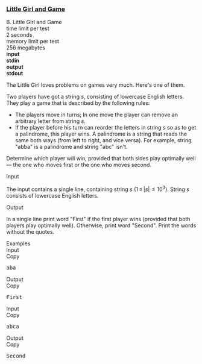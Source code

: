 <h3><a href="https://codeforces.com/contest/276/problem/B" target="_blank" rel="noopener noreferrer">Little Girl and Game</a></h3>

<div class="header"><div class="title">B. Little Girl and Game</div><div class="time-limit"><div class="property-title">time limit per test</div>2 seconds</div><div class="memory-limit"><div class="property-title">memory limit per test</div>256 megabytes</div><div class="input-file input-standard" style="font-weight: bold"><div class="property-title">input</div>stdin</div><div class="output-file output-standard" style="font-weight: bold"><div class="property-title">output</div>stdout</div></div><div><p>The Little Girl loves problems on games very much. Here's one of them.</p><p>Two players have got a string <span class="tex-span"><i>s</i></span>, consisting of lowercase English letters. They play a game that is described by the following rules:</p><ul> <li> The players move in turns; In one move the player can remove an arbitrary letter from string <span class="tex-span"><i>s</i></span>. </li><li> If the player before his turn can reorder the letters in string <span class="tex-span"><i>s</i></span> so as to get a palindrome, this player wins. A palindrome is a string that reads the same both ways (from left to right, and vice versa). For example, string "<span class="tex-font-style-tt">abba</span>" is a palindrome and string "<span class="tex-font-style-tt">abc</span>" isn't. </li></ul><p>Determine which player will win, provided that both sides play optimally well — the one who moves first or the one who moves second.</p></div><div class="input-specification"><div class="section-title">Input</div><p>The input contains a single line, containing string <span class="tex-span"><i>s</i></span> (<span class="tex-span">1 ≤ |<i>s</i>|  ≤  10<sup class="upper-index">3</sup></span>). String <span class="tex-span"><i>s</i></span> consists of lowercase English letters.</p></div><div class="output-specification"><div class="section-title">Output</div><p>In a single line print word "<span class="tex-font-style-tt">First</span>" if the first player wins (provided that both players play optimally well). Otherwise, print word "<span class="tex-font-style-tt">Second</span>". Print the words without the quotes.</p></div><div class="sample-tests"><div class="section-title">Examples</div><div class="sample-test"><div class="input"><div class="title">Input<div title="Copy" data-clipboard-target="#id0048949630157064616" id="id00028278933432728803" class="input-output-copier">Copy</div></div><pre id="id0048949630157064616">aba<br></pre></div><div class="output"><div class="title">Output<div title="Copy" data-clipboard-target="#id005663239855935985" id="id007082977455949728" class="input-output-copier">Copy</div></div><pre id="id005663239855935985">First<br></pre></div><div class="input"><div class="title">Input<div title="Copy" data-clipboard-target="#id0041520527745056734" id="id005794096343701927" class="input-output-copier">Copy</div></div><pre id="id0041520527745056734">abca<br></pre></div><div class="output"><div class="title">Output<div title="Copy" data-clipboard-target="#id000760795983503113" id="id005513635920572908" class="input-output-copier">Copy</div></div><pre id="id000760795983503113">Second<br></pre></div></div></div>